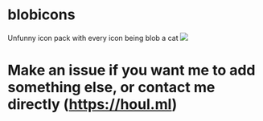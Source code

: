 # blobicons
Unfunny icon pack with every icon being blob a cat
<img src="https://raw.githubusercontent.com/ItsHoul/blobicons/main/blobicons.png">

# Make an issue if you want me to add something else, or contact me directly (https://houl.ml)
